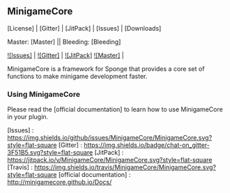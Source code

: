 MinigameCore
---
[License] | [Gitter] | [JitPack] | [Issues] | [Downloads]

Master: [Master] || Bleeding: [Bleeding]


[![Issues]](http://www.github.com/MinigameCore/MinigameCore/issues/) |
[![Gitter]](https://gitter.im/MinigameCore/MinigameCore) |
[![JitPack]](https://jitpack.io/#MinigameCore/MinigameCore)
[![Master]](https://travis-ci.org/MinigameCore/MinigameCore) |

MinigameCore is a framework for Sponge that provides a core set of functions to make minigame development faster.

### Using MinigameCore

Please read the [official documentation] to learn how to use MinigameCore in your plugin.

[Issues] : https://img.shields.io/github/issues/MinigameCore/MinigameCore.svg?style=flat-square
[Gitter] : https://img.shields.io/badge/chat-on_gitter-3F51B5.svg?style=flat-square
[JitPack] : https://jitpack.io/v/MinigameCore/MinigameCore.svg?style=flat-square
[Travis] : https://img.shields.io/travis/MinigameCore/MinigameCore.svg?style=flat-square
[official documentation] : http://minigamecore.github.io/Docs/
